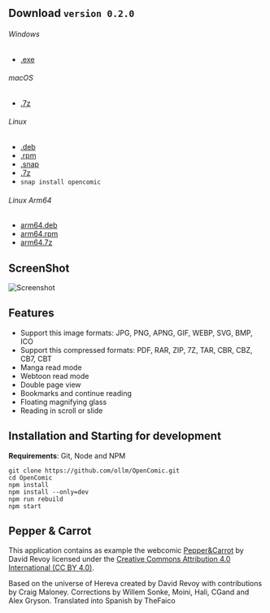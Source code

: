 ## Download `version 0.2.0`
###### Windows
* [.exe](https://github.com/ollm/OpenComic/releases/download/v0.2.0/OpenComic.Setup.0.2.0.exe)
###### macOS
* [.7z](https://github.com/ollm/OpenComic/releases/download/v0.2.0/OpenComic-0.2.0-mac.7z)
###### Linux
* [.deb](https://github.com/ollm/OpenComic/releases/download/v0.2.0/opencomic_0.2.0_amd64.deb)
* [.rpm](https://github.com/ollm/OpenComic/releases/download/v0.2.0/opencomic-0.2.0.x86_64.rpm)
* [.snap](https://github.com/ollm/OpenComic/releases/download/v0.2.0/opencomic_0.2.0_amd64.snap)
* [.7z](https://github.com/ollm/OpenComic/releases/download/v0.2.0/opencomic-0.2.0.7z)
* `snap install opencomic`
###### Linux Arm64
* [arm64.deb](https://github.com/ollm/OpenComic/releases/download/v0.2.0/opencomic_0.2.0_arm64.deb)
* [arm64.rpm](https://github.com/ollm/OpenComic/releases/download/v0.2.0/opencomic-0.2.0.arm64.rpm)
* [arm64.7z](https://github.com/ollm/OpenComic/releases/download/v0.2.0/opencomic-0.2.0-arm64.7z)

## ScreenShot

![Screenshot](https://i.ibb.co/PYJs7Cs/screenshots.png "Screenshot")

## Features

* Support this image formats: JPG, PNG, APNG, GIF, WEBP, SVG, BMP, ICO
* Support this compressed formats: PDF, RAR, ZIP, 7Z, TAR, CBR, CBZ, CB7, CBT
* Manga read mode
* Webtoon read mode
* Double page view
* Bookmarks and continue reading
* Floating magnifying glass
* Reading in scroll or slide

## Installation and Starting for development
__Requirements__: Git, Node and NPM

```shell
git clone https://github.com/ollm/OpenComic.git
cd OpenComic
npm install
npm install --only=dev
npm run rebuild
npm start
```
## Pepper & Carrot

This application contains as example the webcomic [Pepper&Carrot](https://www.peppercarrot.com) by David Revoy
licensed under the [Creative Commons Attribution 4.0 International (CC BY 4.0)](https://creativecommons.org/licenses/by/4.0/).

Based on the universe of Hereva created by David Revoy with contributions by Craig Maloney.
Corrections by Willem Sonke, Moini, Hali, CGand and Alex Gryson.
Translated into Spanish by TheFaico
